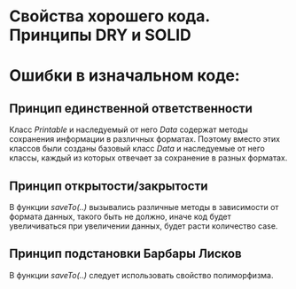 # Свойства хорошего кода. Принципы DRY и SOLID
# Ошибки в изначальном коде:

## Принцип единственной ответственности
Класс *Printable* и наследуемый от него *Data* содержат методы сохранения информации в различных форматах. Поэтому вместо этих классов были созданы базовый класс *Data* и наследуемые от него классы, каждый из которых отвечает за сохранение в разных форматах.

## Принцип открытости/закрытости
В функции *saveTo(..)* вызывались различные методы в зависимости от формата данных, такого быть не должно, иначе код будет увеличиваться при увеличении данных, будет расти количество case.

## Принцип подстановки Барбары Лисков
В функции *saveTo(..)* следует использовать свойство полиморфизма.